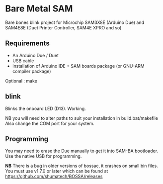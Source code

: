 # Bare Metal SAM
Bare bones blink project for Microchip SAM3X8E (Arduino Due) and SAM4E8E (Duet Printer Controller, SAM4E XPRO and so)


## Requirements

- An Arduino Due / Duet
- USB cable
- installation of Arduino IDE + SAM boards package (or GNU-ARM compiler package)

Optional : make

## blink

Blinks the onboard LED (D13). Working.

NB you will need to alter paths to suit your installation in build.bat/makefile
Also change the COM port for your system.

## Programming

You may need to erase the Due manually to get it into SAM-BA bootloader.
Use the native USB for programming.

__NB__ There is a bug in older versions of bossac, it crashes on small bin files. You must use v1.7.0 or later which can be found at https://github.com/shumatech/BOSSA/releases
